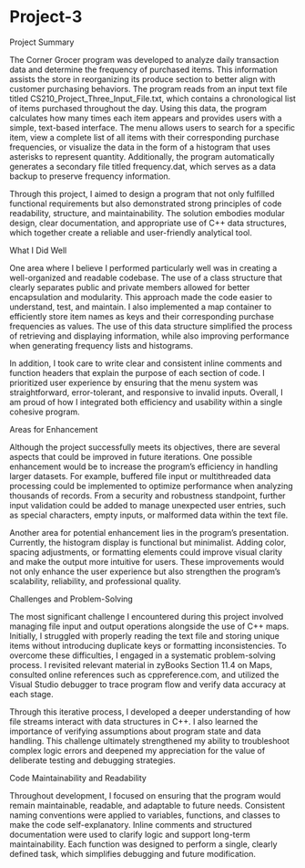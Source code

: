 # Project-3

Project Summary

The Corner Grocer program was developed to analyze daily transaction data and determine the frequency of purchased items. This information assists the store in reorganizing its produce section to better align with customer purchasing behaviors. The program reads from an input text file titled CS210_Project_Three_Input_File.txt, which contains a chronological list of items purchased throughout the day. Using this data, the program calculates how many times each item appears and provides users with a simple, text-based interface. The menu allows users to search for a specific item, view a complete list of all items with their corresponding purchase frequencies, or visualize the data in the form of a histogram that uses asterisks to represent quantity. Additionally, the program automatically generates a secondary file titled frequency.dat, which serves as a data backup to preserve frequency information.

Through this project, I aimed to design a program that not only fulfilled functional requirements but also demonstrated strong principles of code readability, structure, and maintainability. The solution embodies modular design, clear documentation, and appropriate use of C++ data structures, which together create a reliable and user-friendly analytical tool.


What I Did Well

One area where I believe I performed particularly well was in creating a well-organized and readable codebase. The use of a class structure that clearly separates public and private members allowed for better encapsulation and modularity. This approach made the code easier to understand, test, and maintain. I also implemented a map container to efficiently store item names as keys and their corresponding purchase frequencies as values. The use of this data structure simplified the process of retrieving and displaying information, while also improving performance when generating frequency lists and histograms.

In addition, I took care to write clear and consistent inline comments and function headers that explain the purpose of each section of code. I prioritized user experience by ensuring that the menu system was straightforward, error-tolerant, and responsive to invalid inputs. Overall, I am proud of how I integrated both efficiency and usability within a single cohesive program.


Areas for Enhancement

Although the project successfully meets its objectives, there are several aspects that could be improved in future iterations. One possible enhancement would be to increase the program’s efficiency in handling larger datasets. For example, buffered file input or multithreaded data processing could be implemented to optimize performance when analyzing thousands of records. From a security and robustness standpoint, further input validation could be added to manage unexpected user entries, such as special characters, empty inputs, or malformed data within the text file.

Another area for potential enhancement lies in the program’s presentation. Currently, the histogram display is functional but minimalist. Adding color, spacing adjustments, or formatting elements could improve visual clarity and make the output more intuitive for users. These improvements would not only enhance the user experience but also strengthen the program’s scalability, reliability, and professional quality.


Challenges and Problem-Solving

The most significant challenge I encountered during this project involved managing file input and output operations alongside the use of C++ maps. Initially, I struggled with properly reading the text file and storing unique items without introducing duplicate keys or formatting inconsistencies. To overcome these difficulties, I engaged in a systematic problem-solving process. I revisited relevant material in zyBooks Section 11.4 on Maps, consulted online references such as cppreference.com, and utilized the Visual Studio debugger to trace program flow and verify data accuracy at each stage.

Through this iterative process, I developed a deeper understanding of how file streams interact with data structures in C++. I also learned the importance of verifying assumptions about program state and data handling. This challenge ultimately strengthened my ability to troubleshoot complex logic errors and deepened my appreciation for the value of deliberate testing and debugging strategies.


Code Maintainability and Readability

Throughout development, I focused on ensuring that the program would remain maintainable, readable, and adaptable to future needs. Consistent naming conventions were applied to variables, functions, and classes to make the code self-explanatory. Inline comments and structured documentation were used to clarify logic and support long-term maintainability. Each function was designed to perform a single, clearly defined task, which simplifies debugging and future modification.
